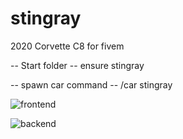 # stingray
2020 Corvette C8 for fivem

-- Start folder -- 
ensure stingray

-- spawn car command --
/car stingray

![frontend](https://i.imgur.com/DqcjKI8.png)

![backend](https://i.imgur.com/FoBlBh8.png)
